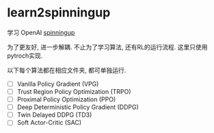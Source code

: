 # learn2spinningup

学习 OpenAI [spinningup](https://github.com/openai/spinningup)

为了更友好, 进一步解耦. 不止为了学习算法, 还有RL的运行流程.
这里只使用pytroch实现.

以下每个算法都在相应文件夹, 都可单独运行.

- [ ] Vanilla Policy Gradient (VPG)
- [ ] Trust Region Policy Optimization (TRPO)
- [ ] Proximal Policy Optimization (PPO)
- [ ] Deep Deterministic Policy Gradient (DDPG)
- [ ] Twin Delayed DDPG (TD3)
- [ ] Soft Actor-Critic (SAC)